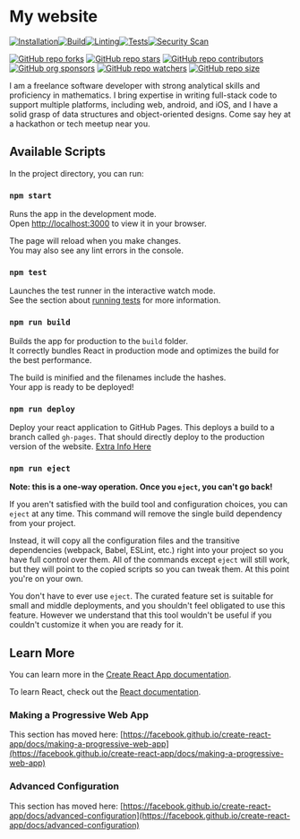 # My website
[![Installation](https://github.com/Vaporjawn/Vaporjawn.github.io/actions/workflows/install.js.yml/badge.svg)](https://github.com/Vaporjawn/Vaporjawn.github.io/actions/workflows/install.js.yml)[![Build](https://github.com/Vaporjawn/Vaporjawn.github.io/actions/workflows/build.js.yml/badge.svg)](https://github.com/Vaporjawn/Vaporjawn.github.io/actions/workflows/build.js.yml)[![Linting](https://github.com/Vaporjawn/Vaporjawn.github.io/actions/workflows/lint.js.yml/badge.svg)](https://github.com/Vaporjawn/Vaporjawn.github.io/actions/workflows/lint.js.yml)[![Tests](https://github.com/Vaporjawn/Vaporjawn.github.io/actions/workflows/tests.js.yml/badge.svg)](https://github.com/Vaporjawn/Vaporjawn.github.io/actions/workflows/tests.js.yml)[![Security Scan](https://github.com/Vaporjawn/Vaporjawn.github.io/actions/workflows/securityScan.yml/badge.svg)](https://github.com/Vaporjawn/Vaporjawn.github.io/actions/workflows/securityScan.yml)

[![GitHub repo forks](https://img.shields.io/github/forks/Vaporjawn/Vaporjawn.github.io?style=flat&logo=github&logoColor=whitesmoke&label=Forks)](https://github.com/Vaporjawn/Vaporjawn.github.io/network)&#160;[![GitHub repo stars](https://img.shields.io/github/stars/Vaporjawn/Vaporjawn.github.io?style=flat&logo=github&logoColor=whitesmoke&label=Stars)](https://github.com/Vaporjawn/Vaporjawn.github.io/stargazers)&#160;[![GitHub repo contributors](https://img.shields.io/github/contributors-anon/Vaporjawn/Vaporjawn.github.io?style=flat&logo=github&logoColor=whitesmoke&label=Contributors)](https://github.com/Vaporjawn/Vaporjawn.github.io/graphs/contributors)[![GitHub org sponsors](https://img.shields.io/github/sponsors/Vaporjawn?style=flat&logo=github&logoColor=whitesmoke&label=Sponsors)](https://github.com/sponsors/Vaporjawn)&#160;[![GitHub repo watchers](https://img.shields.io/github/watchers/Vaporjawn/Vaporjawn.github.io?style=flat&logo=github&logoColor=whitesmoke&label=Watchers)](https://github.com/Vaporjawn/Vaporjawn.github.io/watchers)&#160;[![GitHub repo size](https://img.shields.io/github/repo-size/Vaporjawn/Vaporjawn.github.io?style=flat&logo=github&logoColor=whitesmoke&label=Repo%20Size)](https://github.com/Vaporjawn/Vaporjawn.github.io/archive/refs/heads/main.zip)

I am a freelance software developer with strong analytical skills and proficiency in mathematics. I bring expertise in writing full-stack code to support multiple platforms, including web, android, and iOS, and I have a solid grasp of data structures and object-oriented designs. Come say hey at a hackathon or tech meetup near you.

<!-- TODO: Add website screenshot -->
<!-- ![website image](images/screenshot.png) -->

## Available Scripts

In the project directory, you can run:

### `npm start`

Runs the app in the development mode.\
Open [http://localhost:3000](http://localhost:3000) to view it in your browser.

The page will reload when you make changes.\
You may also see any lint errors in the console.

### `npm test`

Launches the test runner in the interactive watch mode.\
See the section about [running tests](https://facebook.github.io/create-react-app/docs/running-tests) for more information.

### `npm run build`

Builds the app for production to the `build` folder.\
It correctly bundles React in production mode and optimizes the build for the best performance.

The build is minified and the filenames include the hashes.\
Your app is ready to be deployed!

### `npm run deploy`

Deploy your react application to GitHub Pages. This deploys a build to a branch called `gh-pages`.
That should directly deploy to the production version of the website.
[Extra Info Here](https://www.c-sharpcorner.com/article/how-to-deploy-react-application-on-github-pages/)

### `npm run eject`

**Note: this is a one-way operation. Once you `eject`, you can't go back!**

If you aren't satisfied with the build tool and configuration choices, you can `eject` at any time. This command will remove the single build dependency from your project.

Instead, it will copy all the configuration files and the transitive dependencies (webpack, Babel, ESLint, etc.) right into your project so you have full control over them. All of the commands except `eject` will still work, but they will point to the copied scripts so you can tweak them. At this point you're on your own.

You don't have to ever use `eject`. The curated feature set is suitable for small and middle deployments, and you shouldn't feel obligated to use this feature. However we understand that this tool wouldn't be useful if you couldn't customize it when you are ready for it.

## Learn More

You can learn more in the [Create React App documentation](https://facebook.github.io/create-react-app/docs/getting-started).

To learn React, check out the [React documentation](https://reactjs.org/).

### Making a Progressive Web App

This section has moved here: [https://facebook.github.io/create-react-app/docs/making-a-progressive-web-app](https://facebook.github.io/create-react-app/docs/making-a-progressive-web-app)

### Advanced Configuration

This section has moved here: [https://facebook.github.io/create-react-app/docs/advanced-configuration](https://facebook.github.io/create-react-app/docs/advanced-configuration)
